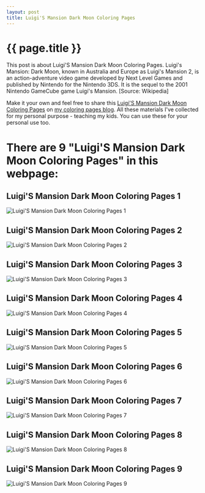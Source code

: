 ```yaml
---
layout: post
title: Luigi'S Mansion Dark Moon Coloring Pages
---
```


{{ page.title }}
================

This post is about Luigi'S Mansion Dark Moon Coloring Pages. Luigi's Mansion: Dark Moon, known in Australia and Europe as Luigi's Mansion 2, is an action-adventure video game developed by Next Level Games and published by Nintendo for the Nintendo 3DS. It is the sequel to the 2001 Nintendo GameCube game Luigi's Mansion. [Source: Wikipedia]

Make it your own and feel free to share this  [Luigi'S Mansion Dark Moon Coloring Pages](https://coloring-pages.github.io/2022/1/25/Luigi'S-Mansion-Dark-Moon-Coloring-Pages.html) on [my coloring pages blog](https://coloring-pages.github.io/). All these materials I've collected for my personal purpose - teaching my kids. You can use these for your personal use too.

# **There are 9 "Luigi'S Mansion Dark Moon Coloring Pages" in this webpage:**

## Luigi'S Mansion Dark Moon Coloring Pages 1

![Luigi'S Mansion Dark Moon Coloring Pages 1](https://coloring-pages.github.io/coloring-pages/Luigi'S-Mansion-Dark-Moon-Coloring-Pages-1.png)

<script async src="https://pagead2.googlesyndication.com/pagead/js/adsbygoogle.js?client=ca-pub-6753140515841889" crossorigin="anonymous"></script> <ins class="adsbygoogle" style="display:block" data-ad-format="autorelaxed" data-ad-client="ca-pub-6753140515841889" data-ad-slot="5405745125"></ins><script>(adsbygoogle = window.adsbygoogle || []).push({}); </script>

## Luigi'S Mansion Dark Moon Coloring Pages 2

![Luigi'S Mansion Dark Moon Coloring Pages 2](https://coloring-pages.github.io/coloring-pages/Luigi'S-Mansion-Dark-Moon-Coloring-Pages-2.png)

## Luigi'S Mansion Dark Moon Coloring Pages 3

![Luigi'S Mansion Dark Moon Coloring Pages 3](https://coloring-pages.github.io/coloring-pages/Luigi'S-Mansion-Dark-Moon-Coloring-Pages-3.png)

## Luigi'S Mansion Dark Moon Coloring Pages 4

![Luigi'S Mansion Dark Moon Coloring Pages 4](https://coloring-pages.github.io/coloring-pages/Luigi'S-Mansion-Dark-Moon-Coloring-Pages-4.png)

## Luigi'S Mansion Dark Moon Coloring Pages 5

![Luigi'S Mansion Dark Moon Coloring Pages 5](https://coloring-pages.github.io/coloring-pages/Luigi'S-Mansion-Dark-Moon-Coloring-Pages-5.png)

## Luigi'S Mansion Dark Moon Coloring Pages 6

![Luigi'S Mansion Dark Moon Coloring Pages 6](https://coloring-pages.github.io/coloring-pages/Luigi'S-Mansion-Dark-Moon-Coloring-Pages-6.png)

## Luigi'S Mansion Dark Moon Coloring Pages 7

![Luigi'S Mansion Dark Moon Coloring Pages 7](https://coloring-pages.github.io/coloring-pages/Luigi'S-Mansion-Dark-Moon-Coloring-Pages-7.png)

## Luigi'S Mansion Dark Moon Coloring Pages 8

![Luigi'S Mansion Dark Moon Coloring Pages 8](https://coloring-pages.github.io/coloring-pages/Luigi'S-Mansion-Dark-Moon-Coloring-Pages-8.png)

## Luigi'S Mansion Dark Moon Coloring Pages 9

![Luigi'S Mansion Dark Moon Coloring Pages 9](https://coloring-pages.github.io/coloring-pages/Luigi'S-Mansion-Dark-Moon-Coloring-Pages-9.png)

<script async src="https://pagead2.googlesyndication.com/pagead/js/adsbygoogle.js?client=ca-pub-6753140515841889" crossorigin="anonymous"></script> <ins class="adsbygoogle" style="display:block" data-ad-format="autorelaxed" data-ad-client="ca-pub-6753140515841889" data-ad-slot="5405745125"></ins><script>(adsbygoogle = window.adsbygoogle || []).push({}); </script>

